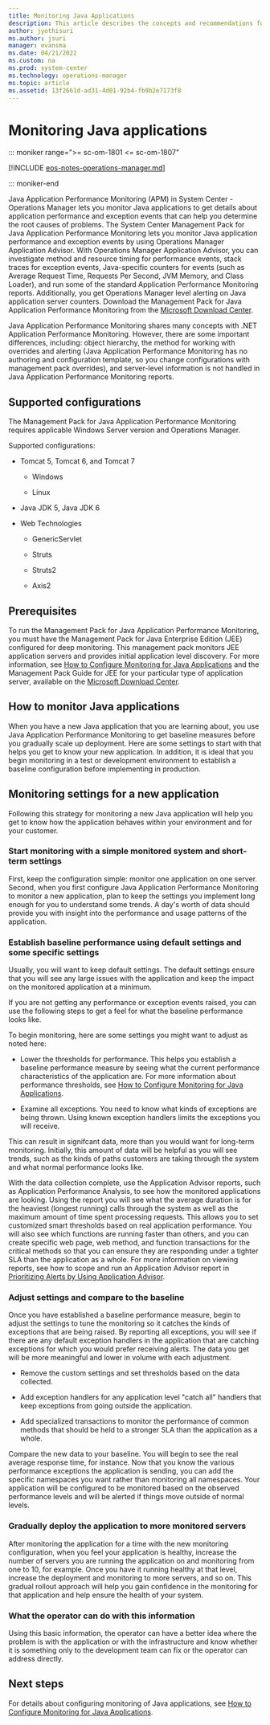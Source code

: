 ```yaml
---
title: Monitoring Java Applications
description: This article describes the concepts and recommendations for monitoring Java applications with Operations Manager.
author: jyothisuri
ms.author: jsuri
manager: evansma
ms.date: 04/21/2022
ms.custom: na
ms.prod: system-center
ms.technology: operations-manager
ms.topic: article
ms.assetid: 13f2661d-ad31-4d01-92b4-fb9b2e7173f8
---
```

# Monitoring Java applications

::: moniker range=">= sc-om-1801 <= sc-om-1807"

[!INCLUDE [eos-notes-operations-manager.md](../includes/eos-notes-operations-manager.md)]

::: moniker-end

Java Application Performance Monitoring (APM) in System Center - Operations Manager lets you monitor Java applications to get details about application performance and exception events that can help you determine the root causes of problems. The System Center Management Pack for Java Application Performance Monitoring lets you monitor Java application performance and exception events by using Operations Manager Application Advisor. With Operations Manager Application Advisor, you can investigate method and resource timing for performance events, stack traces for exception events, Java-specific counters for events (such as Average Request Time, Requests Per Second, JVM Memory, and Class Loader), and run some of the standard Application Performance Monitoring reports. Additionally, you get Operations Manager level alerting on Java application server counters. Download the Management Pack for Java Application Performance Monitoring from the [Microsoft Download Center](https://www.microsoft.com/download/details.aspx?id=39709).  

Java Application Performance Monitoring shares many concepts with .NET Application Performance Monitoring. However, there are some important differences, including: object hierarchy, the method for working with overrides and alerting (Java Application Performance Monitoring has no authoring and configuration template, so you change configurations with management pack overrides), and server-level information is not handled in Java Application Performance Monitoring reports.  

## Supported configurations  
The Management Pack for Java Application Performance Monitoring requires applicable Windows Server version and Operations Manager.  

Supported configurations:  

-   Tomcat 5, Tomcat 6, and Tomcat 7  

    -   Windows  

    -   Linux  

-   Java JDK 5, Java JDK 6  

-   Web Technologies  

    -   GenericServlet  

    -   Struts  

    -   Struts2  

    -   Axis2  

## Prerequisites  
To run the Management Pack for Java Application Performance Monitoring, you must have the Management Pack for Java Enterprise Edition (JEE) configured for deep monitoring. This management pack monitors JEE application servers and provides initial application level discovery. For more information, see [How to Configure Monitoring for Java Applications](manage-configure-monitoring-java-applications.md) and the Management Pack Guide for JEE for your particular type of application server, available on the [Microsoft Download Center](https://www.microsoft.com/download/details.aspx?id=58157).  

## How to monitor Java applications
When you have a new Java application that you are learning about, you use Java Application Performance Monitoring to get baseline measures before you gradually scale up deployment. Here are some settings to start with that helps you get to know your new application. In addition, it is ideal that you begin monitoring in a test or development environment to establish a baseline configuration before implementing in production.    

## Monitoring settings for a new application  
Following this strategy for monitoring a new Java application will help you get to know how the application behaves within your environment and for your customer.  

### Start monitoring with a simple monitored system and short-term settings  
First, keep the configuration simple: monitor one application on one server. Second, when you first configure Java Application Performance Monitoring to monitor a new application, plan to keep the settings you implement long enough for you to understand some trends. A day's worth of data should provide you with insight into the performance and usage patterns of the application.  

### Establish baseline performance using default settings and some specific settings  
Usually, you will want to keep default settings. The default settings ensure that you will see any large issues with the application and keep the impact on the monitored application at a minimum.  

If you are not getting any performance or exception events raised, you can use the following steps to get a feel for what the baseline performance looks like.  

To begin monitoring, here are some settings you might want to adjust as noted here:  

-   Lower the thresholds for performance. This helps you establish a baseline performance measure by seeing what the current performance characteristics of the application are. For more information about performance thresholds, see [How to Configure Monitoring for Java Applications](manage-configure-monitoring-java-applications.md).  

-   Examine all exceptions. You need to know what kinds of exceptions are being thrown. Using known exception handlers limits the exceptions you will receive.  

This can result in signifcant data, more than you would want for long-term monitoring.  Initially, this amount of data will be helpful as you will see trends, such as the kinds of paths customers are taking through the system and what normal performance looks like.  

With the data collection complete, use the Application Advisor reports, such as Application Performance Analysis, to see how the monitored applications are looking. Using the report you will see what the average duration is for the heaviest (longest running) calls through the system as well as the maximum amount of time spent processing requests. This allows you to set customized smart thresholds based on real application performance. You will also see which functions are running faster than others, and you can create specific web page, web method, and function transactions for the critical methods so that you can ensure they are responding under a tighter SLA than the application as a whole. For more information on viewing reports, see how to scope and run an Application Advisor report in [Prioritizing Alerts by Using Application Advisor](manage-prioritizing-alerts-using-application-advisor.md).  

### Adjust settings and compare to the baseline  
Once you have established a baseline performance measure, begin to adjust the settings to tune the monitoring so it catches the kinds of exceptions that are being raised. By reporting all exceptions, you will see if there are any default exception handlers in the application that are catching exceptions for which you would prefer receiving alerts. The data you get will be more meaningful and lower in volume with each adjustment.  

-   Remove the custom settings and set thresholds based on the data collected.  

-   Add exception handlers for any application level "catch all" handlers that keep exceptions from going outside the application.  

-   Add specialized transactions to monitor the performance of common methods that should be held to a stronger SLA than the application as a whole.  

Compare the new data to your baseline. You will begin to see the real average response time, for instance. Now that you know the various performance exceptions the application is sending, you can add the specific namespaces you want rather than monitoring all namespaces. Your application will be configured to be monitored based on the observed performance levels and will be alerted if things move outside of normal levels.  

### Gradually deploy the application to more monitored servers  
After monitoring the application for a time with the new monitoring configuration, when you feel your application is healthy, increase the number of servers you are running the application on and monitoring from one to 10, for example. Once you have it running healthy at that level, increase the deployment and monitoring to more servers, and so on. This gradual rollout approach will help you gain confidence in the monitoring for that application and help ensure the health of your system.  

### What the operator can do with this information  
Using this basic information, the operator can have a better idea where the problem is with the application or with the infrastructure and know whether it is something only to the development team can fix or the operator can address directly.  


## Next steps
For details about configuring monitoring of Java applications, see [How to Configure Monitoring for Java Applications](manage-configure-monitoring-java-applications.md).  
